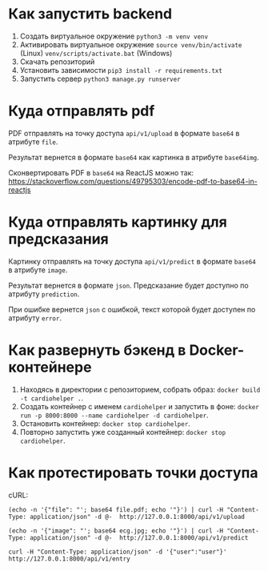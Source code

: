 # Как запустить backend

1) Создать виртуальное окружение `python3 -m venv venv`
2) Активировать виртуальное окружение `source venv/bin/activate` (Linux) `venv/scripts/activate.bat` (Windows)
3) Скачать репозиторий
4) Установить зависимости `pip3 install -r requirements.txt`
5) Запустить сервер `python3 manage.py runserver`

# Куда отправлять pdf

PDF отправлять на точку доступа `api/v1/upload` в формате `base64` в атрибуте `file`.

Результат вернется в формате `base64` как картинка в атрибуте `base64img`.

Сконвертировать PDF в `base64` на ReactJS можно так:
https://stackoverflow.com/questions/49795303/encode-pdf-to-base64-in-reactjs

# Куда отправлять картинку для предсказания

Картинку отправлять на точку доступа `api/v1/predict` в формате `base64` в атрибуте `image`.

Результат вернется в формате `json`. Предсказание будет доступно по атрибуту `prediction`. 

При ошибке вернется `json` с ошибкой, текст которой будет доступен по атрибуту `error`.

# Как развернуть бэкенд в Docker-контейнере

1. Находясь в директории с репозиторием, собрать образ: `docker build -t cardiohelper .`.
2. Создать контейнер с именем `cardiohelper` и запустить в фоне:  `docker run -p 8000:8000 --name cardiohelper -d cardiohelper`.
3. Остановить контейнер: `docker stop cardiohelper`.
4. Повторно запустить уже созданный контейнер: `docker stop cardiohelper`.

# Как протестировать точки доступа

cURL: 

`(echo -n '{"file": "'; base64 file.pdf; echo '"}') | curl -H "Content-Type: application/json" -d @-  http://127.0.0.1:8000/api/v1/upload`

`(echo -n '{"image": "'; base64 ecg.jpg; echo '"}') | curl -H "Content-Type: application/json" -d @-  http://127.0.0.1:8000/api/v1/predict `

`curl -H "Content-Type: application/json" -d '{"user":"user"}' http://127.0.0.1:8000/api/v1/entry`


